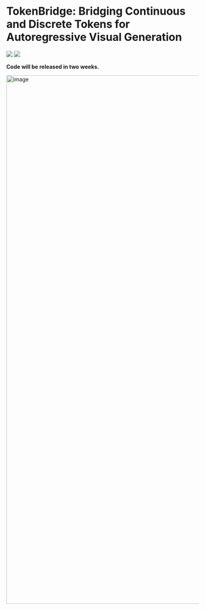 # TokenBridge: Bridging Continuous and Discrete Tokens for Autoregressive Visual Generation
<a href='https://yuqingwang1029.github.io/TokenBridge/'><img src='https://img.shields.io/badge/Project-Page-Green'></a>
<a href='https://arxiv.org/abs/2503.16430'><img src='https://img.shields.io/badge/TokenBridge-Arxiv-red'></a>

**Code will be released in two weeks.**

<img width="1385" alt="image" src="https://github.com/user-attachments/assets/773dd003-cf97-4f54-90bd-ad3590e1acac" />
